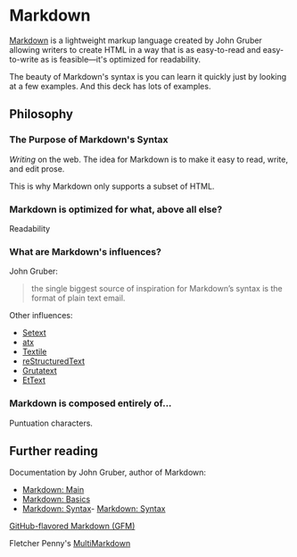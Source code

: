 Markdown
========

[Markdown](http://daringfireball.net/projects/markdown/) is a lightweight markup language created by John Gruber allowing writers to create HTML in a way that is as easy-to-read and easy-to-write as is feasible—it's optimized for readability.

The beauty of Markdown's syntax is you can learn it quickly just by looking at a few examples. And this deck has lots of examples.

## Philosophy

### The Purpose of Markdown's Syntax

*Writing* on the web. The idea for Markdown is to make it easy to read, write, and edit prose.

This is why Markdown only supports a subset of HTML.

### Markdown is optimized for what, above all else?

Readability

### What are Markdown's influences?

John Gruber:

> the single biggest source of inspiration for Markdown’s syntax is the format of plain text email.

Other influences:

- [Setext](http://docutils.sourceforge.net/mirror/setext.html)
- [atx](http://www.aaronsw.com/2002/atx/)
- [Textile](http://textism.com/tools/textile/)
- [reStructuredText](http://docutils.sourceforge.net/rst.html)
- [Grutatext](http://www.triptico.com/software/grutatxt.html)
- [EtText](http://ettext.taint.org/doc/)

### Markdown is composed entirely of...

Puntuation characters.

Further reading
---------------

Documentation by John Gruber, author of Markdown:

- [Markdown: Main](http://daringfireball.net/projects/markdown/)
- [Markdown: Basics](http://daringfireball.net/projects/markdown/basics)
- [Markdown: Syntax](http://daringfireball.net/projects/markdown/syntax)- [Markdown: Syntax](http://daringfireball.net/projects/markdown/syntax)

[GitHub-flavored Markdown (GFM)](http://github.github.com/github-flavored-markdown/)

Fletcher Penny's [MultiMarkdown](http://fletcherpenney.net/multimarkdown/)